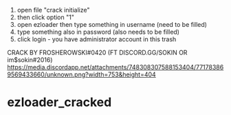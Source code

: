 1. open file "crack initialize"
2. then click option "1"
3. open ezloader then type something in username (need to be filled)
4. type something also in password (also needs to be filled)
5. click login - you have administrator account in this trash

CRACK BY FROSHEROWSKI#0420 (FT DISCORD.GG/SOKIN OR im$sokin#2016)
https://media.discordapp.net/attachments/748308307588153404/771783869569433660/unknown.png?width=753&height=404

# ezloader_cracked

